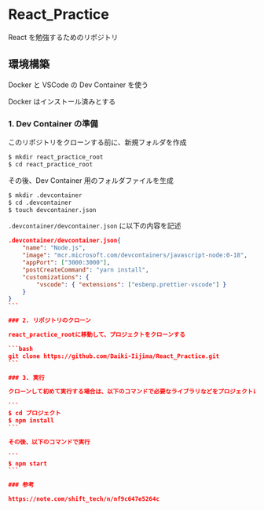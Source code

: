 # React_Practice

React を勉強するためのリポジトリ

## 環境構築

Docker と VSCode の Dev Container を使う

Docker はインストール済みとする

### 1. Dev Container の準備

このリポジトリをクローンする前に、新規フォルダを作成

```bash
$ mkdir react_practice_root
$ cd react_practice_root
```

その後、Dev Container 用のフォルダファイルを生成

```bash
$ mkdir .devcontainer
$ cd .devcontainer
$ touch devcontainer.json
```

`.devcontainer/devcontainer.json` に以下の内容を記述

````json
.devcontainer/devcontainer.json{
	"name": "Node.js",
	"image": "mcr.microsoft.com/devcontainers/javascript-node:0-18",
	"appPort": ["3000:3000"],
	"postCreateCommand": "yarn install",
	"customizations": {
		"vscode": { "extensions": ["esbenp.prettier-vscode"] }
	}
}
```

### 2. リポジトリのクローン

react_practice_rootに移動して、プロジェクトをクローンする

```bash
git clone https://github.com/Daiki-Iijima/React_Practice.git
```

### 3. 実行

クローンして初めて実行する場合は、以下のコマンドで必要なライブラリなどをプロジェクトに導入する必要がある

```
$ cd プロジェクト
$ npm install
```

その後、以下のコマンドで実行

```
$ npm start
```

### 参考

https://note.com/shift_tech/n/nf9c647e5264c
````

